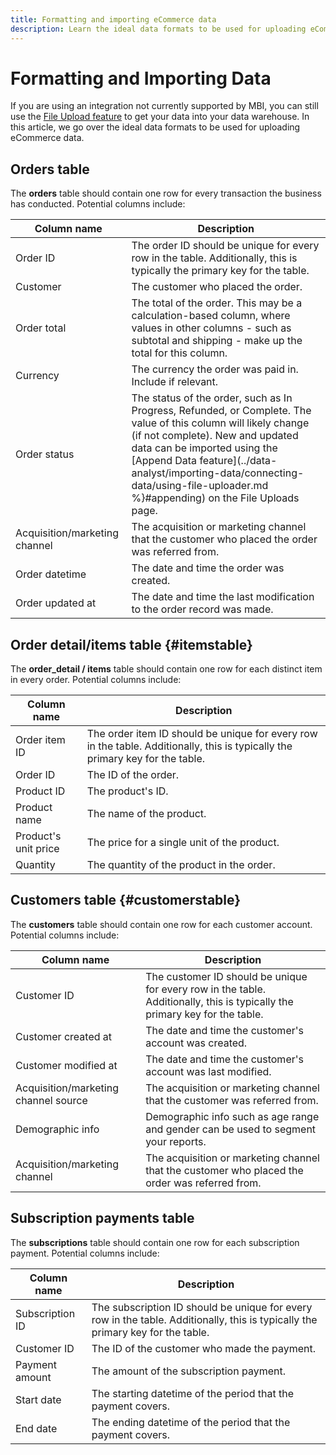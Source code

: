 ```yaml
---
title: Formatting and importing eCommerce data
description: Learn the ideal data formats to be used for uploading eCommerce data.
---
```

# Formatting and Importing Data

If you are using an integration not currently supported by MBI, you can still use the [File Upload feature](using-file-uploader.md) to get your data into your data warehouse. In this article, we go over the ideal data formats to be used for uploading eCommerce data.

## Orders table

The **orders** table should contain one row for every transaction the business has conducted. Potential columns include:

| Column name| Description |
|----|----|
| Order ID | The order ID should be unique for every row in the table. Additionally, this is typically the primary key for the table. |
| Customer | The customer who placed the order. |
| Order total | The total of the order. This may be a calculation-based column, where values in other columns - such as subtotal and shipping - make up the total for this column. |
| Currency | The currency the order was paid in. Include if relevant. |
| Order status | The status of the order, such as In Progress, Refunded, or Complete. The value of this column will likely change (if not complete). New and updated data can be imported using the [Append Data feature](../data-analyst/importing-data/connecting-data/using-file-uploader.md %}#appending) on the File Uploads page. |
| Acquisition/marketing channel | The acquisition or marketing channel that the customer who placed the order was referred from. |
| Order datetime | The date and time the order was created. |
| Order updated at | The date and time the last modification to the order record was made. |

## Order detail/items table {#itemstable}

The **order_detail / items** table should contain one row for each distinct item in every order. Potential columns include:

| Column name| Description |
|----|----|
| Order item ID | The order item ID should be unique for every row in the table. Additionally, this is typically the primary key for the table. |
| Order ID | The ID of the order. |
| Product ID | The product's ID. |
| Product name | The name of the product. |
| Product's unit price | The price for a single unit of the product. |
| Quantity | The quantity of the product in the order. |

## Customers table {#customerstable}

The **customers** table should contain one row for each customer account. Potential columns include:

| Column name| Description |
|----|----|
| Customer ID | The customer ID should be unique for every row in the table. Additionally, this is typically the primary key for the table. |
| Customer created at | The date and time the customer's account was created. |
| Customer modified at | The date and time the customer's account was last modified. |
| Acquisition/marketing channel source | The acquisition or marketing channel that the customer was referred from. |
| Demographic info | Demographic info such as age range and gender can be used to segment your reports.  |
| Acquisition/marketing channel | The acquisition or marketing channel that the customer who placed the order was referred from. |

## Subscription payments table

The **subscriptions** table should contain one row for each subscription payment. Potential columns include:

| Column name| Description |
|----|----|
| Subscription ID | The subscription ID should be unique for every row in the table. Additionally, this is typically the primary key for the table. |
| Customer ID | The ID of the customer who made the payment. |
| Payment amount | The amount of the subscription payment. |
| Start date | The starting datetime of the period that the payment covers. |
| End date | The ending datetime of the period that the payment covers. |

